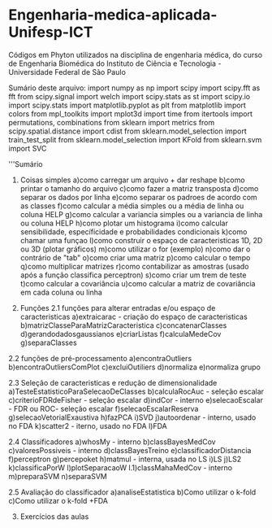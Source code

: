 # Engenharia-medica-aplicada-Unifesp-ICT
Códigos em Phyton utilizados na disciplina de engenharia médica, do curso de Engenharia Biomédica do Instituto de Ciência e Tecnologia - Universidade Federal de São Paulo 

Sumário deste arquivo: 
import numpy as np
import scipy
import scipy.fft as fft
from scipy.signal import welch
import scipy.stats as st
import scipy.io
import scipy.stats
import matplotlib.pyplot as plt
from matplotlib import colors 
from mpl_toolkits import mplot3d
import time
from itertools import permutations, combinations
from sklearn import metrics
from scipy.spatial.distance import cdist
from sklearn.model_selection import train_test_split
from sklearn.model_selection import KFold
from sklearn.svm import SVC


'''Sumário

1. Coisas simples
    a)como carregar um arquivo + dar reshape
    b)como printar o tamanho do arquivo
    c)como fazer a matriz transposta
    d)como separar os dados por linha 
    e)como separar os padroes de acordo com as classes
    f)como calcular a média simples ou a média de linha ou coluna HELP
    g)como calcular a variancia simples ou a variancia de linha ou coluna HELP
    h)como plotar um histograma
    i)como calcular sensibilidade, específicidade e probabilidades condicionais
    k)como chamar uma funçao
    l)como construir o espaço de caracteristicas 1D, 2D ou 3D (plotar gráficos)
    m)como utilizar o for (exemplo)
    n)como dar o contrário de "tab"
    o)como criar uma matriz 
    p)como calcular o tempo
    q)como multiplicar matrizes
    r)como contabilizar as amostras (usado após a função classifica perceptron)
    s)como criar um trem de teste
    t)como calcular a covariância
    u)como calcular a matriz de covariância em cada coluna ou linha  

2. Funções
2.1 funções para alterar entradas e/ou espaço de caracteristicas
    a)extraicarac - criação do espaço de caracteristicas 
    b)matrizClasseParaMatrizCaracteristica
    c)concatenarClasses
    d)gerandodadosgaussianos
    e)criarListas
    f)calculaMedeCov
    g)separaClasses

2.2 funções de pré-processamento
    a)encontraOutliers
    b)encontraOutliersComPlot
    c)excluiOutiliers
    d)normaliza
    e)normaliza grupo

2.3 Seleção de caracteristicas e redução de dimensionalidade
    a)TesteEstatisticoParaSelecaoDeClasses
    b)calculaRocAuc - seleção escalar
    c)criterioFDRdeFisher - seleção escalar
    d)indCor - interno
    e)selecaoEscalar - FDR ou ROC- seleção escalar
    f)selecaoEscalarReserva
    g)selecaoVetorialExaustiva
    h)fazPCA
    i)SVD
    j)autoordenar - interno, usado no FDA
    k)scatter2 - iterno, usado no FDA
    l)FDA

2.4 Classificadores
    a)whosMy - interno
    b)classBayesMedCov
    c)valoresPossiveis - interno
    d)classBayesTreino
    e)classificadorDistancia
    f)perceptron
    g)percepoket
    h)matmul - interna, usada no LS
    i)LS
    j)LS2
    k)classificaPorW
    l)plotSeparacaoW
    l.1)classMahaMedCov - interno
    m)preparaSVM
    n)separaSVM

2.5 Avaliação do classificador
    a)analiseEstatistica
    b)Como utilizar o k-fold
    c)Como utilizar o k-fold +FDA

3. Exercícios das aulas
